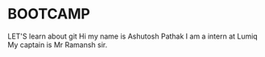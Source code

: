 # BOOTCAMP
LET'S learn about git 
Hi my name is Ashutosh Pathak
I am a intern at Lumiq
My captain is Mr Ramansh sir.
